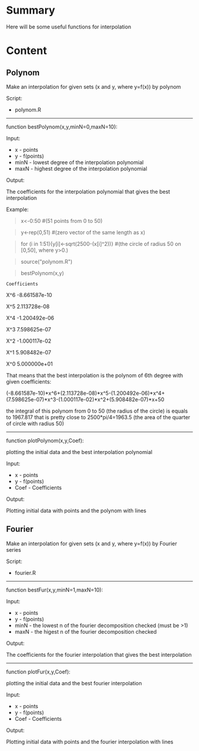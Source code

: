 # Summary
Here will be some useful functions for interpolation

# Content

## Polynom

Make an interpolation for given sets (x and y, where y=f(x)) by polynom

Script:
* polynom.R
 

_______________________________________________

function bestPolynom(x,y,minN=0,maxN=10):

Input:

* x - points
* y - f(points)
* minN - lowest degree of the interpolation polynomial
* maxN - highest degree of the interpolation polynomial

Output:

The coefficients for the interpolation polynomial that gives the best interpolation

Example:
> x<-0:50      #(51 points from 0 to 50)

> y<-rep(0,51)      #(zero vector of the same length as x)

> for (i in 1:51){y[i]<-sqrt(2500-(x[i]^2))}      #(the circle of radius 50 on [0,50], where y>0.)

>source("polynom.R")

>bestPolynom(x,y)

    Coefficients
X^6     -8.661587e-10

X^5     2.113728e-08

X^4     -1.200492e-06

X^3     7.598625e-07

X^2     -1.000117e-02

X^1     5.908482e-07

X^0     5.000000e+01


That means that the best interpolation is the polynom of 6th degree with given coefficients:

(-8.661587e-10)*x^6+(2.113728e-08)*x^5-(1.200492e-06)*x^4+(7.598625e-07)*x^3-(1.000117e-02)*x^2+(5.908482e-07)*x+50

the integral of this polynom from 0 to 50 (the radius of the circle) is equals to 1967.817 that is pretty close to
2500*pi/4=1963.5 (the area of the quarter of circle with radius 50)

___________________________________________________________________


function plotPolynom(x,y,Coef):

plotting the initial data and the best interpolation polynomial

Input:

* x - points
* y - f(points)
* Coef - Coefficients

Output:

Plotting initial data with points and the polynom with lines

## Fourier
Make an interpolation for given sets (x and y, where y=f(x)) by Fourier series

Script:
* fourier.R

__________________________________________________________

function bestFur(x,y,minN=1,maxN=10):

Input:

* x - points
* y - f(points)
* minN - the lowest n of the fourier decomposition checked (must be >1)
* maxN - the higest n of the fourier decomposition checked

Output:

The coefficients for the fourier interpolation that gives the best interpolation

_________________________________________________________

function plotFur(x,y,Coef):

plotting the initial data and the best fourier interpolation

Input:

* x - points
* y - f(points)
* Coef - Coefficients

Output:

Plotting initial data with points and the fourier interpolation with lines
